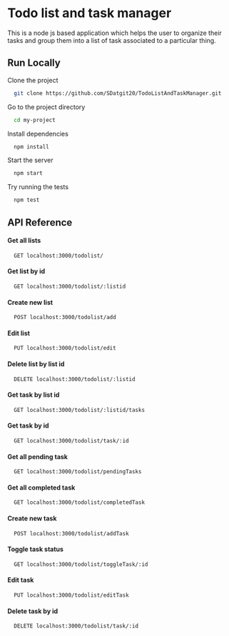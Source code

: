 
# Todo list and task manager

This is a node js based application which helps the user to organize their tasks and group them into a list of task associated to a particular thing.

## Run Locally

Clone the project

```bash
  git clone https://github.com/SDatgit20/TodoListAndTaskManager.git
```

Go to the project directory

```bash
  cd my-project
```

Install dependencies

```bash
  npm install
```

Start the server

```bash
  npm start
```
Try running the tests

```bash
  npm test
```

## API Reference

#### Get all lists

```http
  GET localhost:3000/todolist/
```

#### Get list by id

```http
  GET localhost:3000/todolist/:listid
```

#### Create new list

```http
  POST localhost:3000/todolist/add
```

#### Edit list

```http
  PUT localhost:3000/todolist/edit
```

#### Delete list by list id

```http
  DELETE localhost:3000/todolist/:listid
```

#### Get task by list id

```http
  GET localhost:3000/todolist/:listid/tasks
```

#### Get task by id

```http
  GET localhost:3000/todolist/task/:id
```


#### Get all pending task

```http
  GET localhost:3000/todolist/pendingTasks
```

#### Get all completed task

```http
  GET localhost:3000/todolist/completedTask
```

#### Create new task

```http
  POST localhost:3000/todolist/addTask
```

#### Toggle task status

```http
  GET localhost:3000/todolist/toggleTask/:id
```

#### Edit task

```http
  PUT localhost:3000/todolist/editTask
```

#### Delete task by id

```http
  DELETE localhost:3000/todolist/task/:id
